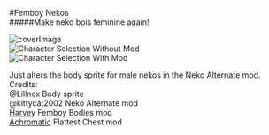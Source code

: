 #Femboy Nekos   
#####Make neko bois feminine again!   

![coverImage](https://raw.githubusercontent.com/thakyZ/femboy-nekos/media/cover.png)   
![Character Selection Without Mod](https://raw.githubusercontent.com/thakyZ/femboy-nekos/media/image1.png)   
![Character Selection With Mod](https://raw.githubusercontent.com/thakyZ/femboy-nekos/media/image0.png)   

Just alters the body sprite for male nekos in the Neko Alternate mod.   
Credits:   
@Lillnex Body sprite   
@kittycat2002 Neko Alternate mod   
[Harvey](https://steamcommunity.com/profiles/76561198057844712) Femboy Bodies mod   
[Achromatic](https://steamcommunity.com/profiles/76561198136649623) Flattest Chest mod   

